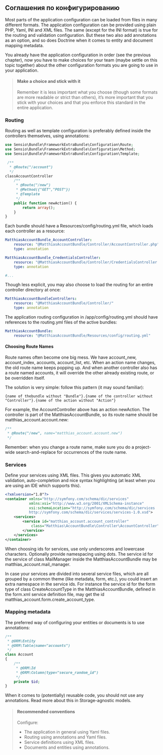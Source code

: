 ## Соглашения по конфигурированию

Most parts of the application configuration can be loaded from files in many different formats. 
The application configuration can be provided using plain PHP, Yaml, INI and XML files. The same 
(except for the INI format) is true for the routing and validation configuration. But these two 
also add annotations as an option, and so does Doctrine when it comes to entity and document mapping 
metadata.

You already have the application configuration in order (see the previous chapter), now you have to 
make choices for your team (maybe settle on this topic together) about the other configuration formats 
you are going to use in your application.

> #### Make a choice and stick with it
>
> Remember it is less important what you choose (though some formats are more readable or strict than 
> others), it’s more important that you stick with your choices and that you enforce this standard in 
> the entire application.

### Routing

Routing as well as template configuration is preferably defined inside the controllers themselves, 
using annotations:

```php
use Sensio\Bundle\FrameworkExtraBundle\Configuration\Route; 
use Sensio\Bundle\FrameworkExtraBundle\Configuration\Method; 
use Sensio\Bundle\FrameworkExtraBundle\Configuration\Template;

 /**
  * @Route("/account")
  */
classAccountController
    /**
     * @Route("/new")
     * @Method({"GET","POST"})
     * @Template
     */
    public function newAction() {
        return array();
    }
}
```

Each bundle should have a Resources/config/routing.yml file, which loads each controller as a resource:

```yaml
MatthiasAccountBundle_AccountController:
    resource: "@MatthiasAccountBundle/Controller/AccountController.php"
    type: annotation

MatthiasAccountBundle_CredentialsController:
    resource: "@MatthiasAccountBundle/Controller/CredentialsController.php"
    type: annotation

#...
```

Though less explicit, you may also choose to load the routing for an entire controller directory at once:

```yaml
MatthiasAccountBundleControllers:
    resource: "@MatthiasAccountBundle/Controller/"
    type: annotation
```

The application routing configuration in /app/config/routing.yml should have references to the 
routing.yml files of the active bundles:

```yaml
MatthiasAccountBundle:
    resource: "@MatthiasAccountBundle/Resources/config/routing.yml"
```

#### Choosing Route Names

Route names often become one big mess. We have account_new, account_index, accounts, account_list, etc. 
When an action name changes, the old route name keeps popping up. And when another controller also has a 
route named accounts, it will override the other already existing route, or be overridden itself.

The solution is very simple: follow this pattern (it may sound familiar):

```
{name of thebundle without "Bundle"}.{name of the controller without "Controller"}.{name of the action without "Action"}
```

For example, the AccountController above has an action newAction. The controller is part of the 
MatthiasAccountBundle, so its route name should be matthias_account.account.new:

```php
/**
 * @Route("/new", name="matthias_account.account.new")
 */
```

Remember: when you change a route name, make sure you do a project-wide search-and-replace for 
occurrences of the route name.

### Services

Define your services using XML files. This gives you automatic XML validation, auto-completion and 
nice syntax highlighting (at least when you are using an IDE which supports this).

```xml
<?xmlversion="1.0"?>
<container xmlns="http://symfony.com/schema/dic/services" 
           xmlns:xsi="http://www.w3.org/2001/XMLSchema-instance" 
           xsi:schemaLocation="http://symfony.com/schema/dic/services
           http://symfony.com/schema/dic/services/services-1.0.xsd">
    <services>
        <service id="matthias_account.account_controller"
            class="Matthias\AccountBundle\Controller\AccountController">
        </service>
    </services>
</container>
```

When choosing ids for services, use only underscores and lowercase characters. Optionally provide 
namespacing using dots. The service id for the service of class MailManager inside the 
MatthiasAccountBundle may be matthias_account.mail_manager.

In case your services are divided into several service files, which are all grouped by a common theme 
(like metadata, form, etc.), you could insert an extra namespace in the service ids. For instance the 
service id for the form type of class CreateAccountType in the MatthiasAccountBundle, defined in the 
form.xml service definition file, may get the id matthias_account.form.create_account_type.

### Mapping metadata

The preferred way of configuring your entities or documents is to use annotations:

```php
/**
 * @ORM\Entity
 * @ORM\Table(name="accounts")
 */
class Account
{
    /**
     * @ORM\Id
     * @ORM\Column(type="secure_random_id")
     */
    private $id; 
}
```

When it comes to (potentially) reusable code, you should not use any annotations. Read more about this 
in Storage-agnostic models.

> #### Recommended conventions
> 
> Configure:
>
> - The application in general using Yaml files. 
> - Routing using annotations and Yaml files. 
> - Service definitions using XML files.
> - Documents and entities using annotations.